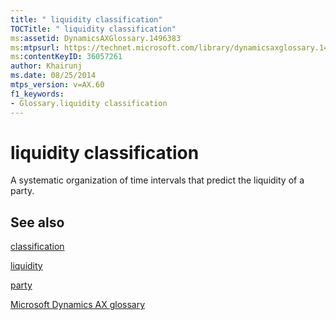 ```yaml
---
title: " liquidity classification"
TOCTitle: " liquidity classification"
ms:assetid: DynamicsAXGlossary.1496383
ms:mtpsurl: https://technet.microsoft.com/library/dynamicsaxglossary.1496383(v=AX.60)
ms:contentKeyID: 36057261
author: Khairunj
ms.date: 08/25/2014
mtps_version: v=AX.60
f1_keywords:
- Glossary.liquidity classification
---
```


# liquidity classification

A systematic organization of time intervals that predict the liquidity of a party.

## See also

[classification](classification.md)

[liquidity](liquidity.md)

[party](https://technet.microsoft.com/library/hh208669\(v=ax.60\))

[Microsoft Dynamics AX glossary](glossary/microsoft-dynamics-ax-glossary.md)

  


